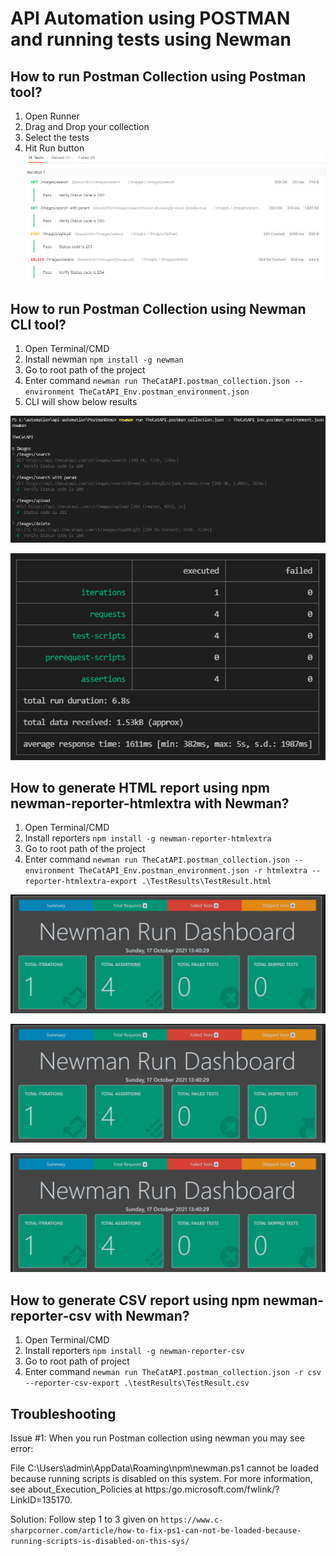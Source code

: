 # API Automation using POSTMAN and running tests using Newman 

## How to run Postman Collection using Postman tool?
1. Open Runner
2. Drag and Drop your collection
3. Select the tests
4. Hit Run button
![API Automation using POSTMAN and running tests using Newman](./img/Test_Runner_01.png?raw=true "POSTMAN Test Runner")

## How to run Postman Collection using Newman CLI tool?
1. Open Terminal/CMD
2. Install newman `npm install -g newman`
3. Go to root path of the project
4. Enter command
`newman run TheCatAPI.postman_collection.json --environment TheCatAPI_Env.postman_environment.json`
5. CLI will show below results

![API Automation using POSTMAN and running tests using Newman Console Output 1](./Img/Console_01.png?raw=true "API Automation using POSTMAN and running tests using Newman Console Output 1")

![API Automation using POSTMAN and running tests using Newman Console Output 2](./Img/Console_02.png?raw=true "API Automation using POSTMAN and running tests using Newman Console Output 2")

## How to generate HTML report using npm newman-reporter-htmlextra with Newman?
1. Open Terminal/CMD
2. Install reporters `npm install -g newman-reporter-htmlextra`
3. Go to root path of the project
4. Enter command
`newman run TheCatAPI.postman_collection.json --environment TheCatAPI_Env.postman_environment.json -r htmlextra --reporter-htmlextra-export .\TestResults\TestResult.html`

![API Automation using POSTMAN and running tests using Newman](./Img/Newman_Report_01.png?raw=true "API Automation using POSTMAN and running tests using Newman Test Results 1")

![API Automation using POSTMAN and running tests using Newman](./Img/Newman_Report_01.png?raw=true "API Automation using POSTMAN and running tests using Newman Test Results 2")

![API Automation using POSTMAN and running tests using Newman](./Img/Newman_Report_01.png?raw=true "API Automation using POSTMAN and running tests using Newman Test Results 3")

## How to generate CSV report using npm newman-reporter-csv with Newman?
1. Open Terminal/CMD
2. Install reporters `npm install -g newman-reporter-csv`
3. Go to root path of project
4. Enter command
`newman run TheCatAPI.postman_collection.json -r csv --reporter-csv-export .\testResults\TestResult.csv`

## Troubleshooting
Issue #1: When you run Postman collection using newman you may see error: 

File C:\Users\admin\AppData\Roaming\npm\newman.ps1 cannot be loaded because running scripts is disabled on this system. For more information, see about_Execution_Policies at https:/go.microsoft.com/fwlink/?LinkID=135170.

Solution: Follow step 1 to 3 given on `https://www.c-sharpcorner.com/article/how-to-fix-ps1-can-not-be-loaded-because-running-scripts-is-disabled-on-this-sys/`
